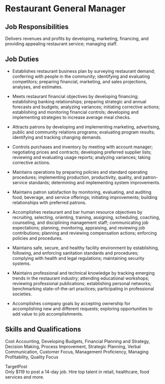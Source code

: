 # Restaurant General Manager

## Job Responsibilities

Delivers revenues and profits by developing, marketing, financing, and providing appealing restaurant service; managing staff.

## Job Duties

* Establishes restaurant business plan by surveying restaurant demand; conferring with people in the community; identifying and evaluating competitors; preparing financial, marketing, and sales projections, analyses, and estimates.

* Meets restaurant financial objectives by developing financing; establishing banking relationships; preparing strategic and annual forecasts and budgets; analyzing variances; initiating corrective actions; establishing and monitoring financial controls; developing and implementing strategies to increase average meal checks.

* Attracts patrons by developing and implementing marketing, advertising, public and community relations programs; evaluating program results; identifying and tracking changing demands.

* Controls purchases and inventory by meeting with account manager; negotiating prices and contracts; developing preferred supplier lists; reviewing and evaluating usage reports; analyzing variances; taking corrective actions.

* Maintains operations by preparing policies and standard operating procedures; implementing production, productivity, quality, and patron-service standards; determining and implementing system improvements.

* Maintains patron satisfaction by monitoring, evaluating, and auditing food, beverage, and service offerings; initiating improvements; building relationships with preferred patrons.

* Accomplishes restaurant and bar human resource objectives by recruiting, selecting, orienting, training, assigning, scheduling, coaching, counseling, and disciplining management staff; communicating job expectations; planning, monitoring, appraising, and reviewing job contributions; planning and reviewing compensation actions; enforcing policies and procedures.

* Maintains safe, secure, and healthy facility environment by establishing, following, and enforcing sanitation standards and procedures; complying with health and legal regulations; maintaining security systems.

* Maintains professional and technical knowledge by tracking emerging trends in the restaurant industry; attending educational workshops; reviewing professional publications; establishing personal networks; benchmarking state-of-the-art practices; participating in professional societies.

* Accomplishes company goals by accepting ownership for accomplishing new and different requests; exploring opportunities to add value to job accomplishments.

## Skills and Qualifications

Cost Accounting, Developing Budgets, Financial Planning and Strategy, Decision Making, Process Improvement, Strategic Planning, Verbal Communication, Customer Focus, Management Proficiency, Managing Profitability, Quality Focus

<!-- TARGETPOST AD STARTS HERE-->
<div>
<div class="box-top">
<div class="box-bottom">
<div class="box-left">
<div class="box-right">
<div class="box-bottom-left">
<div class="box-bottom-right">
<div class="box-top-left">
<div class="box-top-right">
<div class="box-content">
<div class="prospect-promo-box">
<div>TargetPost</div>
<div>Only $119 to post a 14-day job. Hire top talent in retail, healthcare, food services and more.</div>
<div class="clearing-div"> </div>
</div>
<!-- TARGETPOST AD ENDS HERE-->

